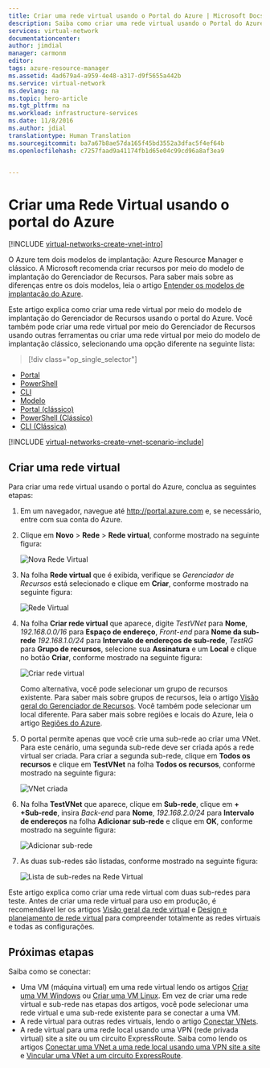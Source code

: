 ```yaml
---
title: Criar uma rede virtual usando o Portal do Azure | Microsoft Docs
description: Saiba como criar uma rede virtual usando o Portal do Azure | Resource Manager.
services: virtual-network
documentationcenter: 
author: jimdial
manager: carmonm
editor: 
tags: azure-resource-manager
ms.assetid: 4ad679a4-a959-4e48-a317-d9f5655a442b
ms.service: virtual-network
ms.devlang: na
ms.topic: hero-article
ms.tgt_pltfrm: na
ms.workload: infrastructure-services
ms.date: 11/8/2016
ms.author: jdial
translationtype: Human Translation
ms.sourcegitcommit: ba7a67b8ae57da165f45bd3552a3dfac5f4ef64b
ms.openlocfilehash: c7257faad9a41174fb1d65e04c99cd96a8af3ea9


---
```

# <a name="create-a-virtual-network-using-the-azure-portal"></a>Criar uma Rede Virtual usando o portal do Azure

[!INCLUDE [virtual-networks-create-vnet-intro](../../includes/virtual-networks-create-vnet-intro-include.md)]

O Azure tem dois modelos de implantação: Azure Resource Manager e clássico. A Microsoft recomenda criar recursos por meio do modelo de implantação do Gerenciador de Recursos. Para saber mais sobre as diferenças entre os dois modelos, leia o artigo [Entender os modelos de implantação do Azure](../azure-resource-manager/resource-manager-deployment-model.md).
 
Este artigo explica como criar uma rede virtual por meio do modelo de implantação do Gerenciador de Recursos usando o portal do Azure. Você também pode criar uma rede virtual por meio do Gerenciador de Recursos usando outras ferramentas ou criar uma rede virtual por meio do modelo de implantação clássico, selecionando uma opção diferente na seguinte lista:

> [!div class="op_single_selector"]
- [Portal](virtual-networks-create-vnet-arm-pportal.md)
- [PowerShell](virtual-networks-create-vnet-arm-ps.md)
- [CLI](virtual-networks-create-vnet-arm-cli.md)
- [Modelo](virtual-networks-create-vnet-arm-template-click.md)
- [Portal (clássico)](virtual-networks-create-vnet-classic-pportal.md)
- [PowerShell (Clássico)](virtual-networks-create-vnet-classic-netcfg-ps.md)
- [CLI (Clássica)](virtual-networks-create-vnet-classic-cli.md)


[!INCLUDE [virtual-networks-create-vnet-scenario-include](../../includes/virtual-networks-create-vnet-scenario-include.md)]

## <a name="create-a-virtual-network"></a>Criar uma rede virtual

Para criar uma rede virtual usando o portal do Azure, conclua as seguintes etapas:

1. Em um navegador, navegue até http://portal.azure.com e, se necessário, entre com sua conta do Azure.
2. Clique em **Novo** > **Rede** > **Rede virtual**, conforme mostrado na seguinte figura:

    ![Nova Rede Virtual](./media/virtual-network-create-vnet-arm-pportal/1.png)

3. Na folha **Rede virtual** que é exibida, verifique se *Gerenciador de Recursos* está selecionado e clique em **Criar**, conforme mostrado na seguinte figura:

    ![Rede Virtual](./media/virtual-network-create-vnet-arm-pportal/2.png)
    
4. Na folha **Criar rede virtual** que aparece, digite *TestVNet* para **Nome**, *192.168.0.0/16* para **Espaço de endereço**, *Front-end* para **Nome da sub-rede** *192.168.1.0/24* para **Intervalo de endereços de sub-rede**, *TestRG* para **Grupo de recursos**, selecione sua **Assinatura** e um **Local** e clique no botão **Criar**, conforme mostrado na seguinte figura:

    ![Criar rede virtual](./media/virtual-network-create-vnet-arm-pportal/3.png)

    Como alternativa, você pode selecionar um grupo de recursos existente. Para saber mais sobre grupos de recursos, leia o artigo [Visão geral do Gerenciador de Recursos](../azure-resource-manager/resource-group-overview.md#resource-groups). Você também pode selecionar um local diferente. Para saber mais sobre regiões e locais do Azure, leia o artigo [Regiões do Azure](https://azure.microsoft.com/regions).

5. O portal permite apenas que você crie uma sub-rede ao criar uma VNet. Para este cenário, uma segunda sub-rede deve ser criada após a rede virtual ser criada. Para criar a segunda sub-rede, clique em **Todos os recursos** e clique em **TestVNet** na folha **Todos os recursos**, conforme mostrado na seguinte figura:

    ![VNet criada](./media/virtual-network-create-vnet-arm-pportal/4.png)

6. Na folha **TestVNet** que aparece, clique em **Sub-rede**, clique em **+ +Sub-rede**, insira *Back-end* para **Nome**, *192.168.2.0/24* para **Intervalo de endereços** na folha **Adicionar sub-rede** e clique em **OK**, conforme mostrado na seguinte figura:

    ![Adicionar sub-rede](./media/virtual-network-create-vnet-arm-pportal/5.png)

7. As duas sub-redes são listadas, conforme mostrado na seguinte figura:
    
    ![Lista de sub-redes na Rede Virtual](./media/virtual-network-create-vnet-arm-pportal/6.png)

Este artigo explica como criar uma rede virtual com duas sub-redes para teste. Antes de criar uma rede virtual para uso em produção, é recomendável ler os artigos [Visão geral da rede virtual](virtual-networks-overview.md) e [Design e planejamento de rede virtual](virtual-network-vnet-plan-design-arm.md) para compreender totalmente as redes virtuais e todas as configurações. 

## <a name="next-steps"></a>Próximas etapas

Saiba como se conectar:

- Uma VM (máquina virtual) em uma rede virtual lendo os artigos [Criar uma VM Windows](../virtual-machines/virtual-machines-windows-hero-tutorial.md) ou [Criar uma VM Linux](../virtual-machines/virtual-machines-linux-quick-create-portal.md). Em vez de criar uma rede virtual e sub-rede nas etapas dos artigos, você pode selecionar uma rede virtual e uma sub-rede existente para se conectar a uma VM.
- A rede virtual para outras redes virtuais, lendo o artigo [Conectar VNets](../vpn-gateway/vpn-gateway-howto-vnet-vnet-resource-manager-portal.md).
- A rede virtual para uma rede local usando uma VPN (rede privada virtual) site a site ou um circuito ExpressRoute. Saiba como lendo os artigos [Conectar uma VNet a uma rede local usando uma VPN site a site](../vpn-gateway/vpn-gateway-howto-multi-site-to-site-resource-manager-portal.md) e [Vincular uma VNet a um circuito ExpressRoute](../expressroute/expressroute-howto-linkvnet-portal-resource-manager.md).


<!--HONumber=Jan17_HO1-->


